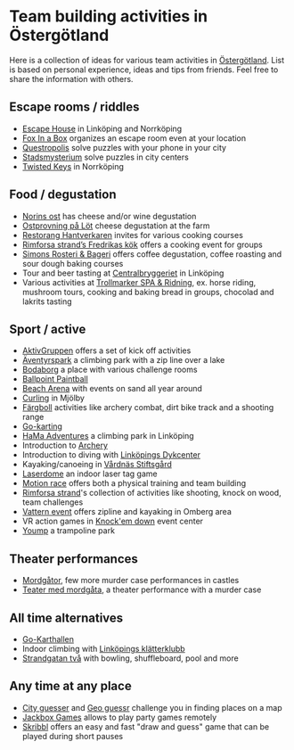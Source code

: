 Team building activities in Östergötland
========================================

Here is a collection of ideas for various team activities in [Östergötland](https://en.wikipedia.org/wiki/%C3%96sterg%C3%B6tland). List is based on personal experience, ideas and tips from friends. Feel free to share the information with others.

Escape rooms / riddles
----------------------
* [Escape House](https://escapehouse.se/) in Linköping and Norrköping
* [Fox In a Box](https://roomescapelive.se/mobile_room) organizes an escape room even at your location
* [Questropolis](https://questropolis.se/) solve puzzles with your phone in your city
* [Stadsmysterium](https://stadsmysterium.se/) solve puzzles in city centers
* [Twisted Keys](https://www.twistedkeys.com/en/) in Norrköping

Food / degustation
-------------------
* [Norins ost](https://www.norinsost.se/provningar) has cheese and/or wine degustation
* [Ostprovning på Löt](https://www.lot-gardsmejeri.se/se/studiebesok-med-ostprovning-pa-lot) cheese degustation at the farm
* [Restorang Hantverkaren](https://www.norrkoping-cater.com/matlagsningskurs/) invites for various cooking courses
* [Rimforsa strand’s Fredrikas kök](http://www.rimforsastrand.se/restaurang/fredrikas-kok/) offers a cooking event for groups
* [Simons Rosteri & Bageri](http://simonsrosteribageri.se/#coursesection) offers coffee degustation, coffee roasting and sour dough baking courses
* Tour and beer tasting at [Centralbryggeriet](https://www.centralbryggeriet.se/Visningar--Provningar) in Linköping
* Various activities at [Trollmarker SPA & Ridning](https://trollmarker.se/aktiviteter/), ex. horse riding, mushroom tours, cooking and baking bread in groups, chocolad and lakrits tasting

Sport / active
--------------
* [AktivGruppen](https://www.aktivgruppen.se/kickoff-aktiviteter/) offers a set of kick off activities
* [Äventyrspark](https://aventyrsupplevelser.com/) a climbing park with a zip line over a lake
* [Bodaborg](https://www.bodaborg.se/#intro) a place with various challenge rooms
* [Ballpoint Paintball](http://www.ballpoint.se/)
* [Beach Arena](https://beacharena.se/event-och-foretag/event/) with events on sand all year around
* [Curling](http://www.mjolbycurling.se/?page_id=1224) in Mjölby
* [Färgboll](https://www.fargboll.se/kulskytte/) activities like archery combat, dirt bike track and a shooting range
* [Go-karting](http://magpgokart.se/)
* [HaMa Adventures](https://www.hamaadventures.com/) a climbing park in Linköping
* Introduction to [Archery](https://www.linkopingsskf.se/bagskyttesektionen/eventforsallskap/)
* Introduction to diving with [Linköpings Dykcenter](https://linkopingsdykcenter.se/prova-pa-dyk/)
* Kayaking/canoeing in [Vårdnäs Stiftsgård](http://www.vardnas.se/)
* [Laserdome](http://www.laserdome-linkoping.se/) an indoor laser tag game
* [Motion race](http://www.motionsrace.com/Tjanster.html) offers both a physical training and team building
* [Rimforsa strand](https://www.rimforsastrand.se/se-och-gora/teamaktiviteter/)'s collection of activities like shooting, knock on wood, team challenges
* [Vattern event](http://www.vatternevent.se/) offers zipline and kayaking in Omberg area
* VR action games in [Knock'em down](https://eventcenter.se/norrkoping/vrex-norrkoping/) event center
* [Yoump](https://www.yoump.se/aktiviteter) a trampoline park

Theater performances
--------------------
* [Mordgåtor](https://www.sommarteater.nu/category/vara-upplevelser/mordgator/), few more murder case performances in castles
* [Teater med mordgåta](https://sundbyholms-slott.se/weekendpaket/mordweekend/), a theater performance with a murder case

All time alternatives
---------------------
* [Go-Karthallen](http://magp.se/)
* Indoor climbing with [Linköpings klätterklubb](https://linkopingsklatterklubb.se/prova-pa/)
* [Strandgatan två](https://www.strandgatantva.se/) with bowling, shuffleboard, pool and more

Any time at any place
---------------------
* [City guesser](https://virtualvacation.us/guess) and [Geo guessr](https://www.geoguessr.com/) challenge you in finding places on a map
* [Jackbox Games](https://www.jackboxgames.com/party-pack/) allows to play party games remotely
* [Skribbl](https://skribbl.io/) offers an easy and fast "draw and guess" game that can be played during short pauses

